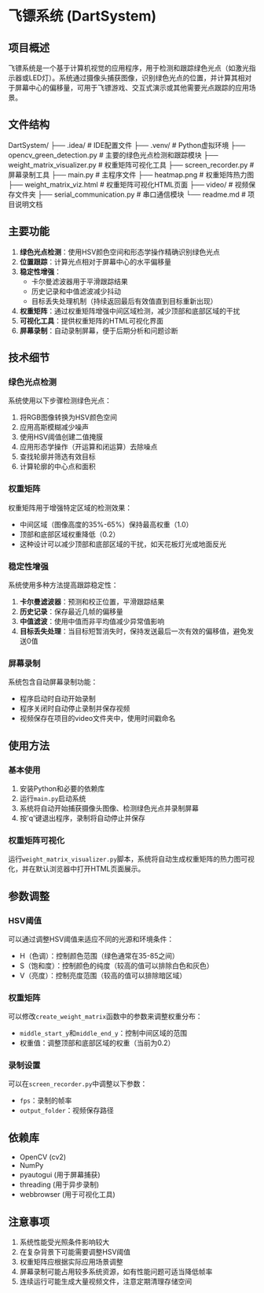 # 飞镖系统 (DartSystem)


## 项目概述

飞镖系统是一个基于计算机视觉的应用程序，用于检测和跟踪绿色光点（如激光指示器或LED灯）。系统通过摄像头捕获图像，识别绿色光点的位置，并计算其相对于屏幕中心的偏移量，可用于飞镖游戏、交互式演示或其他需要光点跟踪的应用场景。

## 文件结构
DartSystem/
├── .idea/ # IDE配置文件
├── .venv/ # Python虚拟环境
├── opencv_green_detection.py # 主要的绿色光点检测和跟踪模块
├── weight_matrix_visualizer.py # 权重矩阵可视化工具
├── screen_recorder.py # 屏幕录制工具
├── main.py # 主程序文件
├── heatmap.png # 权重矩阵热力图
├── weight_matrix_viz.html # 权重矩阵可视化HTML页面
├── video/ # 视频保存文件夹
├── serial_communication.py # 串口通信模块
└── readme.md # 项目说明文档

## 主要功能

1. **绿色光点检测**：使用HSV颜色空间和形态学操作精确识别绿色光点
2. **位置跟踪**：计算光点相对于屏幕中心的水平偏移量
3. **稳定性增强**：
   - 卡尔曼滤波器用于平滑跟踪结果
   - 历史记录和中值滤波减少抖动
   - 目标丢失处理机制（持续返回最后有效值直到目标重新出现）
4. **权重矩阵**：通过权重矩阵增强中间区域检测，减少顶部和底部区域的干扰
5. **可视化工具**：提供权重矩阵的HTML可视化界面
6. **屏幕录制**：自动录制屏幕，便于后期分析和问题诊断

## 技术细节

### 绿色光点检测

系统使用以下步骤检测绿色光点：

1. 将RGB图像转换为HSV颜色空间
2. 应用高斯模糊减少噪声
3. 使用HSV阈值创建二值掩膜
4. 应用形态学操作（开运算和闭运算）去除噪点
5. 查找轮廓并筛选有效目标
6. 计算轮廓的中心点和面积

### 权重矩阵

权重矩阵用于增强特定区域的检测效果：

- 中间区域（图像高度的35%-65%）保持最高权重（1.0）
- 顶部和底部区域权重降低（0.2）
- 这种设计可以减少顶部和底部区域的干扰，如天花板灯光或地面反光

### 稳定性增强

系统使用多种方法提高跟踪稳定性：

1. **卡尔曼滤波器**：预测和校正位置，平滑跟踪结果
2. **历史记录**：保存最近几帧的偏移量
3. **中值滤波**：使用中值而非平均值减少异常值影响
4. **目标丢失处理**：当目标短暂消失时，保持发送最后一次有效的偏移值，避免发送0值

### 屏幕录制

系统包含自动屏幕录制功能：

- 程序启动时自动开始录制
- 程序关闭时自动停止录制并保存视频
- 视频保存在项目的video文件夹中，使用时间戳命名

## 使用方法

### 基本使用

1. 安装Python和必要的依赖库
2. 运行`main.py`启动系统
3. 系统将自动开始捕获摄像头图像、检测绿色光点并录制屏幕
4. 按'q'键退出程序，录制将自动停止并保存

### 权重矩阵可视化

运行`weight_matrix_visualizer.py`脚本，系统将自动生成权重矩阵的热力图可视化，并在默认浏览器中打开HTML页面展示。

## 参数调整

### HSV阈值

可以通过调整HSV阈值来适应不同的光源和环境条件：

- H（色调）：控制颜色范围（绿色通常在35-85之间）
- S（饱和度）：控制颜色的纯度（较高的值可以排除白色和灰色）
- V（亮度）：控制亮度范围（较高的值可以排除暗区域）

### 权重矩阵

可以修改`create_weight_matrix`函数中的参数来调整权重分布：

- `middle_start_y`和`middle_end_y`：控制中间区域的范围
- 权重值：调整顶部和底部区域的权重（当前为0.2）

### 录制设置

可以在`screen_recorder.py`中调整以下参数：

- `fps`：录制的帧率
- `output_folder`：视频保存路径

## 依赖库

- OpenCV (cv2)
- NumPy
- pyautogui (用于屏幕捕获)
- threading (用于异步录制)
- webbrowser (用于可视化工具)

## 注意事项

1. 系统性能受光照条件影响较大
2. 在复杂背景下可能需要调整HSV阈值
3. 权重矩阵应根据实际应用场景调整
4. 屏幕录制可能占用较多系统资源，如有性能问题可适当降低帧率
5. 连续运行可能生成大量视频文件，注意定期清理存储空间
